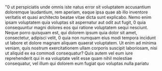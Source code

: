 "0 ut perspiciatis unde omnis iste natus error 
sit voluptatem accusantium doloremque laudantium, 
 rem aperiam, eaque ipsa quae ab illo inventore veritatis et 
 quasi architecto beatae vitae dicta sunt explicabo. Nemo enim
  ipsam voluptatem quia voluptas sit aspernatur aut odit aut 
  fugit, 0 quia consequuntur magni dolores eos qui ratione 
  voluptatem sequi nesciunt. Neque porro quisquam est, qui dolorem 
  ipsum quia dolor sit amet, consectetur, adipisci velit, 0 quia 
  non numquam eius modi tempora incidunt ut labore et dolore 
  magnam aliquam quaerat voluptatem. Ut enim ad minima veniam, 
  quis nostrum exercitationem ullam corporis suscipit laboriosam,
   nisi ut aliquid ex ea commodi consequatur? Quis autem vel eum 
   iure reprehenderit qui in ea voluptate velit esse quam nihil 
   molestiae consequatur, vel illum qui dolorem eum fugiat quo 
   voluptas nulla pariatu